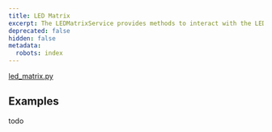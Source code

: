 ```yaml
---
title: LED Matrix
excerpt: The LEDMatrixService provides methods to interact with the LED matrix.
deprecated: false
hidden: false
metadata:
  robots: index
---
```

[led\_matrix.py](https://github.com/kscalelabs/kos/blob/master/kos-py/pykos/services/led_matrix.py)

## Examples

todo